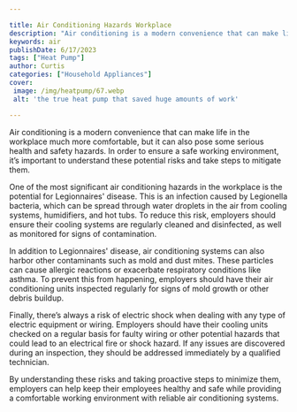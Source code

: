 ```yaml
---

title: Air Conditioning Hazards Workplace
description: "Air conditioning is a modern convenience that can make life in the workplace much more comfortable, but it can also pose some seri...get more detail"
keywords: air
publishDate: 6/17/2023
tags: ["Heat Pump"]
author: Curtis
categories: ["Household Appliances"]
cover: 
 image: /img/heatpump/67.webp
 alt: 'the true heat pump that saved huge amounts of work'

---
```


Air conditioning is a modern convenience that can make life in the workplace much more comfortable, but it can also pose some serious health and safety hazards. In order to ensure a safe working environment, it’s important to understand these potential risks and take steps to mitigate them.

One of the most significant air conditioning hazards in the workplace is the potential for Legionnaires' disease. This is an infection caused by Legionella bacteria, which can be spread through water droplets in the air from cooling systems, humidifiers, and hot tubs. To reduce this risk, employers should ensure their cooling systems are regularly cleaned and disinfected, as well as monitored for signs of contamination. 

In addition to Legionnaires' disease, air conditioning systems can also harbor other contaminants such as mold and dust mites. These particles can cause allergic reactions or exacerbate respiratory conditions like asthma. To prevent this from happening, employers should have their air conditioning units inspected regularly for signs of mold growth or other debris buildup. 

Finally, there’s always a risk of electric shock when dealing with any type of electric equipment or wiring. Employers should have their cooling units checked on a regular basis for faulty wiring or other potential hazards that could lead to an electrical fire or shock hazard. If any issues are discovered during an inspection, they should be addressed immediately by a qualified technician. 

By understanding these risks and taking proactive steps to minimize them, employers can help keep their employees healthy and safe while providing a comfortable working environment with reliable air conditioning systems.
